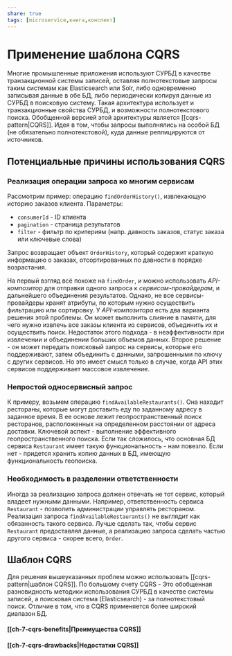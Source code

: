 ```yaml
---
share: true
tags: [microservice,книга,конспект]
---
```

# Применение шаблона CQRS
Многие промышленные приложения используют СУРБД в качестве транзакционной системы записей, оставляя полнотекстовые запросы таким системам как Elasticsearch или Solr, либо одновременно записывая данные в обе БД, либо периодически копируя данные из СУРБД в поисковую систему. Такая архитектура использует и транзакционные свойства СУРБД, и возможности полнотекстового поиска.
Обобщенной версией этой архитектуры является [[cqrs-pattern|CQRS]]. Идея в том, чтобы запросы выполнялись на особой БД (не обязательно полнотекстовой), куда данные реплицируются от источников.
## Потенциальные причины использования CQRS
### Реализация операции запроса ко многим сервисам
Рассмотрим пример: операцию `findOrderHistory()`, извлекающую историю заказов клиента. Параметры:
- `consumerId` - ID клиента
- `pagination` - страница результатов
- `filter` - фильтр по критериям (напр. давность заказов, статус заказа или ключевые слова)

Запрос возвращает объект `OrderHistory`, который содержит краткую информацию о заказах, отсортированных по давности в порядке возрастания.

На первый взгляд всё похоже на `findOrder`, и можно использовать *API-композитор* для отправки одного запроса к *сервисам-провайдерам*, и дальнейшего объединения результатов.
Однако, не все сервисы-провайдеры хранят атрибуты, по которым нужно осуществить фильтрацию или сортировку.
У *API-композитора* есть два варианта решения этой проблемы. Он может выполнить слияние в памяти, для чего нужно извлечь все заказы клиента из сервисов, объединить их и осуществить поиск.
Недостаток этого подхода - в неэффективности при извлечении и объединении больших объемов данных.
Второе решение - он может передать поисковый запрос на сервисы, которые его поддерживают, затем объединить с данными, запрошенными по ключу с других сервисов. Но это имеет смысл только в случае, когда API этих сервисов поддерживает массовое извлечение.
### Непростой односервисный запрос
К примеру, возьмем операцию `findAvailableRestaurants()`. Она находит рестораны, которые могут доставить еду по заданному адресу в заданное время. В ее основе лежит геопространственный поиск ресторанов, расположенных на определенном расстоянии от адреса доставки.
Ключевой аспект - выполнение эффективного геопространственного поиска. Если так сложилось, что основная БД сервиса `Restaurant` имеет такую функциональность - нам повезло. Если нет - придется хранить копию данных в БД, имеющую функциональность геопоиска.
### Необходимость в разделении ответственности
Иногда за реализацию запроса должен отвечать не тот сервис, который владеет нужными данными. Например, ответственность сервиса `Restaurant` - позволить администрации управлять рестораном. Реализация запроса `findAvailableRestaurants()` не выглядит как обязанность такого сервиса.
Лучше сделать так, чтобы сервис `Restaurant` предоставлял данные, а реализацию запроса сделать частью другого сервиса - скорее всего, `Order`.
## Шаблон CQRS
Для решения вышеуказанных проблем можно использовать [[cqrs-pattern|шаблон CQRS]]. По большому счету CQRS - Это обобщенная разновидность методики использования СУРБД в качестве системы записей, а поисковая система (Elasticsearch) - за полнотекстовый поиск. Отличие в том, что в CQRS применяется более широкий диапазон БД.
#### [[ch-7-cqrs-benefits|Преимущества CQRS]]
#### [[ch-7-cqrs-drawbacks|Недостатки CQRS]]
